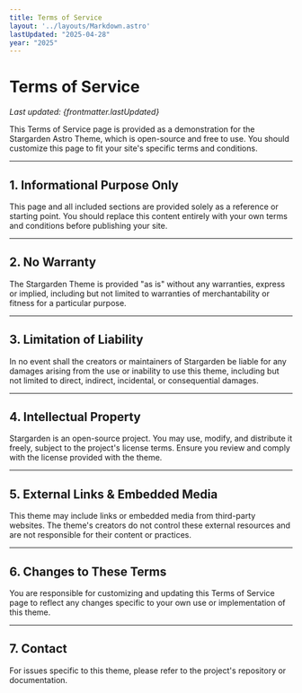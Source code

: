 ```yaml
---
title: Terms of Service
layout: '../layouts/Markdown.astro'
lastUpdated: "2025-04-28"
year: "2025"
---
```


# Terms of Service
_Last updated: {frontmatter.lastUpdated}_

This Terms of Service page is provided as a demonstration for the Stargarden Astro Theme, which is open-source and free to use. You should customize this page to fit your site's specific terms and conditions.

---

## 1. Informational Purpose Only

This page and all included sections are provided solely as a reference or starting point. You should replace this content entirely with your own terms and conditions before publishing your site.

---

## 2. No Warranty

The Stargarden Theme is provided "as is" without any warranties, express or implied, including but not limited to warranties of merchantability or fitness for a particular purpose.

---

## 3. Limitation of Liability

In no event shall the creators or maintainers of Stargarden be liable for any damages arising from the use or inability to use this theme, including but not limited to direct, indirect, incidental, or consequential damages.

---

## 4. Intellectual Property

Stargarden is an open-source project. You may use, modify, and distribute it freely, subject to the project's license terms. Ensure you review and comply with the license provided with the theme.

---

## 5. External Links & Embedded Media

This theme may include links or embedded media from third-party websites. The theme's creators do not control these external resources and are not responsible for their content or practices.

---

## 6. Changes to These Terms

You are responsible for customizing and updating this Terms of Service page to reflect any changes specific to your own use or implementation of this theme.

---

## 7. Contact

For issues specific to this theme, please refer to the project's repository or documentation.
